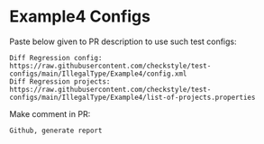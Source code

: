 # Example4 Configs
Paste below given to PR description to use such test configs:
```
Diff Regression config: https://raw.githubusercontent.com/checkstyle/test-configs/main/IllegalType/Example4/config.xml
Diff Regression projects: https://raw.githubusercontent.com/checkstyle/test-configs/main/IllegalType/Example4/list-of-projects.properties
```
Make comment in PR:
```
Github, generate report
```
